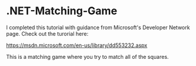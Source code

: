 # .NET-Matching-Game

I completed this tutorial with guidance from Microsoft's Developer Network page. Check out the turorial here:

https://msdn.microsoft.com/en-us/library/dd553232.aspx

This is a matching game where you try to match all of the squares.
